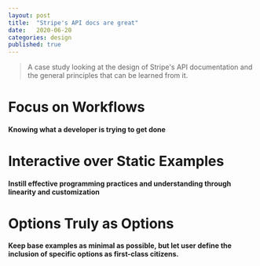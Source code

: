 ```yaml
---
layout: post
title:  "Stripe's API docs are great"
date:   2020-06-20
categories: design
published: true
---
```

>A case study looking at the design of Stripe's API documentation and 
>the general principles that can be learned from it.

# Focus on Workflows
#### Knowing what a developer is trying to get done

# Interactive over Static Examples
#### Instill effective programming practices and understanding through linearity and customization

# Options Truly as Options
#### Keep base examples as minimal as possible, but let user define the inclusion of specific options as first-class citizens.






